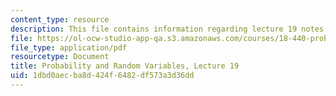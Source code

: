 ```yaml
---
content_type: resource
description: This file contains information regarding lecture 19 notes.
file: https://ol-ocw-studio-app-qa.s3.amazonaws.com/courses/18-440-probability-and-random-variables-spring-2014/1dbd0aecba8d424f6482df573a3d36dd_MIT18_440S14_Lecture19.pdf
file_type: application/pdf
resourcetype: Document
title: Probability and Random Variables, Lecture 19
uid: 1dbd0aec-ba8d-424f-6482-df573a3d36dd
---
```

